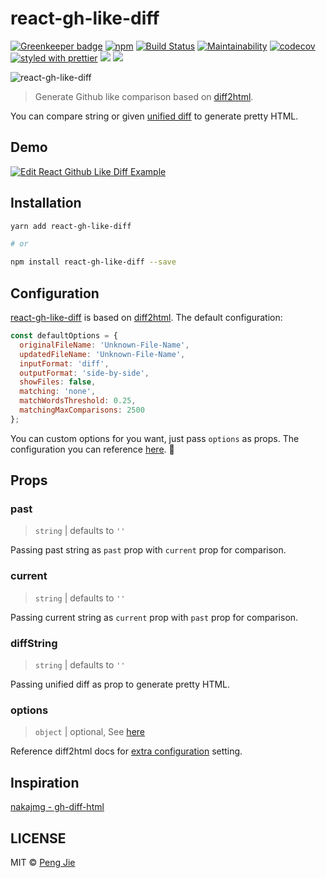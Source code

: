 # react-gh-like-diff

[![Greenkeeper badge](https://badges.greenkeeper.io/neighborhood999/react-gh-like-diff.svg?style=flat-square)](https://greenkeeper.io/)
[![npm](https://flat.badgen.net/npm/v/react-gh-like-diff)](https://www.npmjs.com/package/react-gh-like-diff)
[![Build Status](https://flat.badgen.net/travis/neighborhood999/react-gh-like-diff)](https://travis-ci.org/neighborhood999/react-gh-like-diff)
[![Maintainability](https://api.codeclimate.com/v1/badges/4cff540dfa1df3feadd3/maintainability)](https://codeclimate.com/github/neighborhood999/react-gh-like-diff/maintainability)
[![codecov](https://flat.badgen.net/codecov/c/github/neighborhood999/react-gh-like-diff)](https://codecov.io/gh/neighborhood999/react-gh-like-diff)
[![styled with prettier](https://flat.badgen.net/badge/style%20with/prettier/ff69b4)](https://github.com/prettier/prettier)
![](https://flat.badgen.net/badge/gzip/3%20kB/green)
![](https://flat.badgen.net/badge/module%20formats/cjs%2C%20esm%2C%20umd/green)

![react-gh-like-diff](./screenshot/diff-demo.png)

> Generate Github like comparison based on [diff2html](https://github.com/rtfpessoa/diff2html).

You can compare string or given [unified diff](http://www.gnu.org/software/diffutils/manual/html_node/Example-Unified.html#Example-Unified) to generate pretty HTML.

## Demo

[![Edit React Github Like Diff Example](https://codesandbox.io/static/img/play-codesandbox.svg)](https://codesandbox.io/s/qvx7438xo6)

## Installation

```sh
yarn add react-gh-like-diff

# or

npm install react-gh-like-diff --save
```

## Configuration

[react-gh-like-diff](https://github.com/neighborhood999/react-gh-like-diff) is based on [diff2html](https://github.com/rtfpessoa/diff2html). The default configuration:

```js
const defaultOptions = {
  originalFileName: 'Unknown-File-Name',
  updatedFileName: 'Unknown-File-Name',
  inputFormat: 'diff',
  outputFormat: 'side-by-side',
  showFiles: false,
  matching: 'none',
  matchWordsThreshold: 0.25,
  matchingMaxComparisons: 2500
};
```

You can custom options for you want, just pass `options` as props. The configuration you can reference [here](https://github.com/rtfpessoa/diff2html#configuration). :mag_right:

## Props

### past

> `string` | defaults to `''`

Passing past string as `past` prop with `current` prop for comparison.

### current

> `string` | defaults to `''`

Passing current string as `current` prop with `past` prop for comparison.

### diffString

> `string` | defaults to `''`

Passing unified diff as prop to generate pretty HTML.

### options

> `object` | optional, See [here](https://github.com/neighborhood999/react-gh-like-diff/blob/master/src/utils.js#L7)

Reference diff2html docs for [extra configuration](https://github.com/rtfpessoa/diff2html#configuration) setting.

## Inspiration

[nakajmg - gh-diff-html](https://github.com/nakajmg/gh-diff-html)

## LICENSE

MIT © [Peng Jie](https://github.com/neighborhood999)
